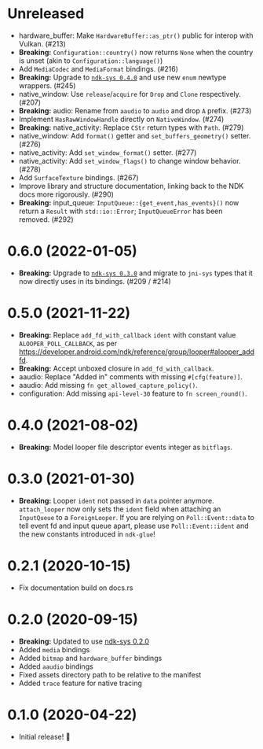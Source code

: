 # Unreleased

- hardware_buffer: Make `HardwareBuffer::as_ptr()` public for interop with Vulkan. (#213)
- **Breaking:** `Configuration::country()` now returns `None` when the country is unset (akin to `Configuration::language()`)
- Add `MediaCodec` and `MediaFormat` bindings. (#216)
- **Breaking:** Upgrade to [`ndk-sys 0.4.0`](../ndk-sys/CHANGELOG.md#040-TODO-YET-UNRELEASED) and use new `enum` newtype wrappers. (#245)
- native_window: Use `release`/`acquire` for `Drop` and `Clone` respectively. (#207)
- **Breaking:** audio: Rename from `aaudio` to `audio` and drop `A` prefix. (#273)
- Implement `HasRawWindowHandle` directly on `NativeWindow`. (#274)
- **Breaking:** native_activity: Replace `CStr` return types with `Path`. (#279)
- native_window: Add `format()` getter and `set_buffers_geometry()` setter. (#276)
- native_activity: Add `set_window_format()` setter. (#277)
- native_activity: Add `set_window_flags()` to change window behavior. (#278)
- Add `SurfaceTexture` bindings. (#267)
- Improve library and structure documentation, linking back to the NDK docs more rigorously. (#290)
- **Breaking:** input_queue: `InputQueue::{get_event,has_events}()` now return a `Result` with `std::io::Error`; `InputQueueError` has been removed. (#292)

# 0.6.0 (2022-01-05)

- **Breaking:** Upgrade to [`ndk-sys 0.3.0`](../ndk-sys/CHANGELOG.md#030-2022-01-05) and migrate to `jni-sys` types that it now directly uses in its bindings. (#209 / #214)

# 0.5.0 (2021-11-22)

- **Breaking:** Replace `add_fd_with_callback` `ident` with constant value `ALOOPER_POLL_CALLBACK`,
  as per https://developer.android.com/ndk/reference/group/looper#alooper_addfd.
- **Breaking:** Accept unboxed closure in `add_fd_with_callback`.
- aaudio: Replace "Added in" comments with missing `#[cfg(feature)]`.
- aaudio: Add missing `fn get_allowed_capture_policy()`.
- configuration: Add missing `api-level-30` feature to `fn screen_round()`.

# 0.4.0 (2021-08-02)

- **Breaking:** Model looper file descriptor events integer as `bitflags`.

# 0.3.0 (2021-01-30)

- **Breaking:** Looper `ident` not passed in `data` pointer anymore.
  `attach_looper` now only sets the `ident` field when attaching an
  `InputQueue` to a `ForeignLooper`.
  If you are relying on `Poll::Event::data` to tell event fd and
  input queue apart, please use `Poll::Event::ident` and the new
  constants introduced in `ndk-glue`!

# 0.2.1 (2020-10-15)

- Fix documentation build on docs.rs

# 0.2.0 (2020-09-15)

- **Breaking:** Updated to use [ndk-sys 0.2.0](../ndk-sys/CHANGELOG.md#020-2020-09-15)
- Added `media` bindings
- Added `bitmap` and `hardware_buffer` bindings
- Added `aaudio` bindings
- Fixed assets directory path to be relative to the manifest
- Added `trace` feature for native tracing

# 0.1.0 (2020-04-22)

- Initial release! 🎉
